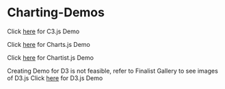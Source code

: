 # Charting-Demos


Click [here](http://charting-demos.herokuapp.com/C3.js/) for C3.js Demo 

Click [here](https://charting-demos.herokuapp.com/Charts.js/) for Charts.js Demo 

Click [here](https://charting-demos.herokuapp.com/Chartist.js/) for Chartist.js Demo 

Creating Demo for D3 is not feasible, refer to Finalist Gallery to see images of D3.js
Click [here](https://charting-demos.herokuapp.com/D3.js/) for D3.js Demo 
